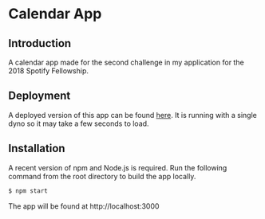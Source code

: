 # Calendar App

## Introduction

A calendar app made for the second challenge in my application for the 2018 Spotify Fellowship.

## Deployment

A deployed version of this app can be found [here]. It is running with a single dyno so it may take a few seconds to load.

## Installation

A recent version of npm and Node.js is required. Run the following command from the root directory to build the app locally.

```sh
$ npm start
```

The app will be found at http://localhost:3000

[here]: placeholder-url
